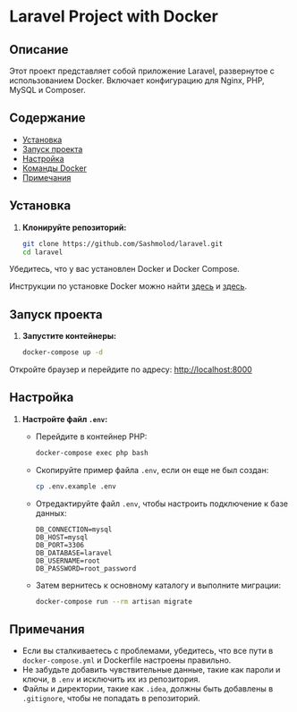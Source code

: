 # Laravel Project with Docker

## Описание

Этот проект представляет собой приложение Laravel, развернутое с использованием Docker. Включает конфигурацию для Nginx, PHP, MySQL и Composer.

## Содержание

- [Установка](#установка)
- [Запуск проекта](#запуск-проекта)
- [Настройка](#настройка)
- [Команды Docker](#команды-docker)
- [Примечания](#примечания)

## Установка

1. **Клонируйте репозиторий:**

   ```bash
   git clone https://github.com/Sashmolod/laravel.git
   cd laravel

Убедитесь, что у вас установлен Docker и Docker Compose.

Инструкции по установке Docker можно найти [здесь](https://docs.docker.com/get-docker/) и [здесь](https://docs.docker.com/compose/install/).

## Запуск проекта

1. **Запустите контейнеры:**

   ```bash
   docker-compose up -d
   
Откройте браузер и перейдите по адресу: [http://localhost:8000](http://localhost:8000)

## Настройка

1. **Настройте файл `.env`:**

   - Перейдите в контейнер PHP:

     ```bash
     docker-compose exec php bash
     ```

   - Скопируйте пример файла `.env`, если он еще не был создан:

     ```bash
     cp .env.example .env
     ```

   - Отредактируйте файл `.env`, чтобы настроить подключение к базе данных:

     ```env
     DB_CONNECTION=mysql
     DB_HOST=mysql
     DB_PORT=3306
     DB_DATABASE=laravel
     DB_USERNAME=root
     DB_PASSWORD=root_password
     ```

   - Затем вернитесь к основному каталогу и выполните миграции:

     ```bash
     docker-compose run --rm artisan migrate
     ```






   
## Примечания

- Если вы сталкиваетесь с проблемами, убедитесь, что все пути в `docker-compose.yml` и Dockerfile настроены правильно.
- Не забудьте добавить чувствительные данные, такие как пароли и ключи, в `.env` и исключить их из репозитория.
- Файлы и директории, такие как `.idea`, должны быть добавлены в `.gitignore`, чтобы не попадать в репозиторий.

